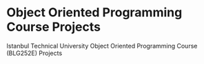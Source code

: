 # Object Oriented Programming Course Projects
Istanbul Technical University Object Oriented Programming Course (BLG252E) Projects
